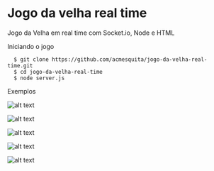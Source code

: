 # Jogo da velha real time
Jogo da Velha em real time com Socket.io, Node e HTML

Iniciando o jogo

```
  $ git clone https://github.com/acmesquita/jogo-da-velha-real-time.git
  $ cd jogo-da-velha-real-time
  $ node server.js
```

Exemplos

![alt text](https://drive.google.com/open?id=1ZkjH_yUN8Yh5JIPuUIrUtbPY0Tv_W81N)

![alt text](https://drive.google.com/open?id=1-NFRLPq0CoVj8Vef8e_5u1mjpOwTWjsb)

![alt text](https://drive.google.com/open?id=1Ub-GucHpswT4czNM6ye3LNcuTN13vES8)

![alt text](https://drive.google.com/open?id=1uEvL6zGsE2vFoZe09h6TioB-SDZkZa85)

![alt text](https://drive.google.com/open?id=1ZD5SZSzdt2ow00T_fax7ZyxpzFwWmb-s)
